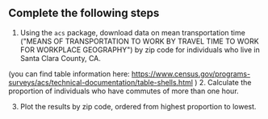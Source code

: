 ## Complete the following steps

1. Using the `acs` package, download data on mean transportation time ("MEANS OF TRANSPORTATION TO WORK BY TRAVEL TIME TO WORK FOR WORKPLACE GEOGRAPHY") by zip code for individuals who live in Santa Clara County, CA. 

(you can find table information here: https://www.census.gov/programs-surveys/acs/technical-documentation/table-shells.html
)
2. Calculate the proportion of individuals who have commutes of more than one hour.


3. Plot the results by zip code, ordered from highest proportion to lowest. 